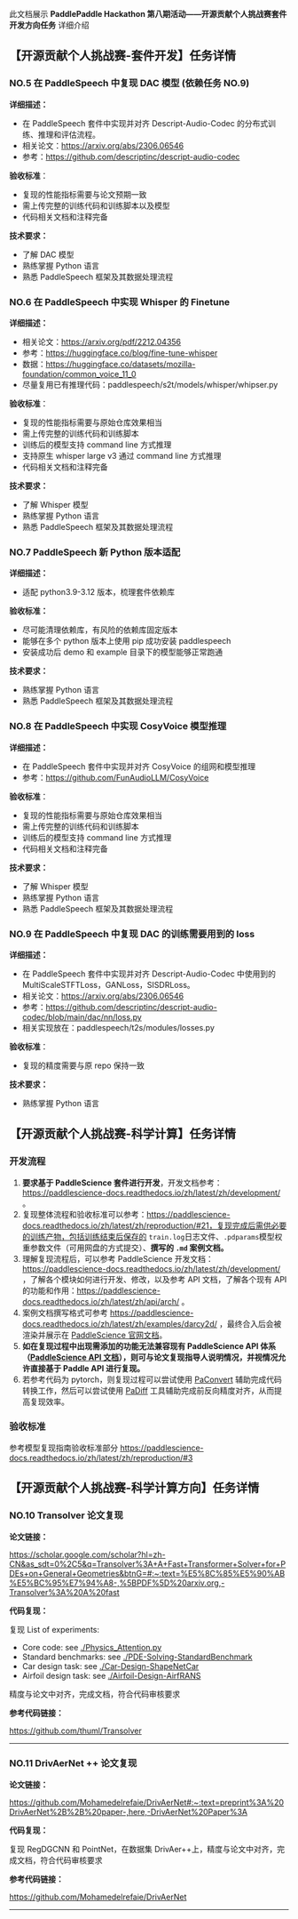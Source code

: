此文档展示 **PaddlePaddle Hackathon 第八期活动——开源贡献个人挑战赛套件开发方向任务** 详细介绍

## 【开源贡献个人挑战赛-套件开发】任务详情

### NO.5 在 PaddleSpeech 中复现 DAC 模型 (依赖任务 NO.9)

**详细描述：**

- 在 PaddleSpeech 套件中实现并对齐 Descript-Audio-Codec 的分布式训练、推理和评估流程。
- 相关论文：https://arxiv.org/abs/2306.06546
- 参考：https://github.com/descriptinc/descript-audio-codec

**验收标准**：

- 复现的性能指标需要与论文预期一致
- 需上传完整的训练代码和训练脚本以及模型
- 代码相关文档和注释完备

**技术要求：**

- 了解 DAC 模型
- 熟练掌握 Python 语言
- 熟悉 PaddleSpeech 框架及其数据处理流程

### NO.6 在 PaddleSpeech 中实现 Whisper 的 Finetune

**详细描述：**

- 相关论文：https://arxiv.org/pdf/2212.04356
- 参考：https://huggingface.co/blog/fine-tune-whisper
- 数据：https://huggingface.co/datasets/mozilla-foundation/common_voice_11_0
- 尽量复用已有推理代码：paddlespeech/s2t/models/whisper/whipser.py

**验收标准**：

- 复现的性能指标需要与原始仓库效果相当
- 需上传完整的训练代码和训练脚本
- 训练后的模型支持 command line 方式推理
- 支持原生 whisper large v3 通过 command line 方式推理
- 代码相关文档和注释完备

**技术要求：**

- 了解 Whisper 模型
- 熟练掌握 Python 语言
- 熟悉 PaddleSpeech 框架及其数据处理流程

### NO.7 PaddleSpeech 新 Python 版本适配

**详细描述：**

- 适配 python3.9-3.12 版本，梳理套件依赖库

**验收标准：**

- 尽可能清理依赖库，有风险的依赖库固定版本
- 能够在多个 python 版本上使用 pip 成功安装 paddlespeech
- 安装成功后 demo 和 example 目录下的模型能够正常跑通

**技术要求：**

- 熟练掌握 Python 语言
- 熟悉 PaddleSpeech 框架及其数据处理流程

### NO.8 在 PaddleSpeech 中实现 CosyVoice 模型推理

**详细描述：**

- 在 PaddleSpeech 套件中实现并对齐 CosyVoice 的组网和模型推理
- 参考：https://github.com/FunAudioLLM/CosyVoice

**验收标准**：

- 复现的性能指标需要与原始仓库效果相当
- 需上传完整的训练代码和训练脚本
- 训练后的模型支持 command line 方式推理
- 代码相关文档和注释完备

**技术要求：**

- 了解 Whisper 模型
- 熟练掌握 Python 语言
- 熟悉 PaddleSpeech 框架及其数据处理流程

### NO.9 在 PaddleSpeech 中复现 DAC 的训练需要用到的 loss

**详细描述：**

- 在 PaddleSpeech 套件中实现并对齐 Descript-Audio-Codec 中使用到的 MultiScaleSTFTLoss，GANLoss，SISDRLoss。
- 相关论文：https://arxiv.org/abs/2306.06546
- 参考：https://github.com/descriptinc/descript-audio-codec/blob/main/dac/nn/loss.py
- 相关实现放在：paddlespeech/t2s/modules/losses.py

**验收标准**：

- 复现的精度需要与原 repo 保持一致

**技术要求：**

- 熟练掌握 Python 语言

## 【开源贡献个人挑战赛-科学计算】任务详情

### 开发流程

1. **要求基于 PaddleScience 套件进行开发**，开发文档参考：https://paddlescience-docs.readthedocs.io/zh/latest/zh/development/ 。
2. 复现整体流程和验收标准可以参考：https://paddlescience-docs.readthedocs.io/zh/latest/zh/reproduction/#21，复现完成后需供必要的训练产物，包括训练结束后保存的 `train.log`日志文件、`.pdparams`模型权重参数文件（可用网盘的方式提交）、**撰写的 `.md` 案例文档。**
3. 理解复现流程后，可以参考 PaddleScience 开发文档：https://paddlescience-docs.readthedocs.io/zh/latest/zh/development/ ，了解各个模块如何进行开发、修改，以及参考 API 文档，了解各个现有 API 的功能和作用：https://paddlescience-docs.readthedocs.io/zh/latest/zh/api/arch/ 。
4. 案例文档撰写格式可参考 https://paddlescience-docs.readthedocs.io/zh/latest/zh/examples/darcy2d/ ，最终合入后会被渲染并展示在 [PaddleScience 官网文档](https://paddlescience-docs.readthedocs.io/zh/latest/zh/examples/volterra_ide/)。
5. **如在复现过程中出现需添加的功能无法兼容现有 PaddleScience API 体系（[PaddleScience API 文档](https://paddlescience-docs.readthedocs.io/zh/latest/zh/api/arch/)），则可与论文复现指导人说明情况，并视情况允许直接基于 Paddle API 进行复现。**
6. 若参考代码为 pytorch，则复现过程可以尝试使用 [PaConvert](https://github.com/PaddlePaddle/PaConvert) 辅助完成代码转换工作，然后可以尝试使用 [PaDiff](https://github.com/PaddlePaddle/PaDiff) 工具辅助完成前反向精度对齐，从而提高复现效率。

### 验收标准

参考模型复现指南验收标准部分 https://paddlescience-docs.readthedocs.io/zh/latest/zh/reproduction/#3

## 【开源贡献个人挑战赛-科学计算方向】任务详情

### NO.10 Transolver 论文复现

**论文链接：**

https://scholar.google.com/scholar?hl=zh-CN&as_sdt=0%2C5&q=Transolver%3A+A+Fast+Transformer+Solver+for+PDEs+on+General+Geometries&btnG=#:~:text=%E5%8C%85%E5%90%AB%E5%BC%95%E7%94%A8-,%5BPDF%5D%20arxiv.org,-Transolver%3A%20A%20fast

**代码复现：**

复现 List of experiments:

- Core code: see [./Physics_Attention.py](https://github.com/thuml/Transolver/blob/main/Physics_Attention.py)
- Standard benchmarks: see [./PDE-Solving-StandardBenchmark](https://github.com/thuml/Transolver/tree/main/PDE-Solving-StandardBenchmark)
- Car design task: see [./Car-Design-ShapeNetCar](https://github.com/thuml/Transolver/tree/main/Car-Design-ShapeNetCar)
- Airfoil design task: see [./Airfoil-Design-AirfRANS](https://github.com/thuml/Transolver/tree/main/Airfoil-Design-AirfRANS)

精度与论文中对齐，完成文档，符合代码审核要求

**参考代码链接：**

https://github.com/thuml/Transolver

---

### NO.11 DrivAerNet ++ 论文复现

**论文链接：**

https://github.com/Mohamedelrefaie/DrivAerNet#:~:text=preprint%3A%20DrivAerNet%2B%2B%20paper-,here,-DrivAerNet%20Paper%3A

**代码复现：**

复现 RegDGCNN 和 PointNet，在数据集 DrivAer++上，精度与论文中对齐，完成文档，符合代码审核要求

**参考代码链接：**

https://github.com/Mohamedelrefaie/DrivAerNet

---  
